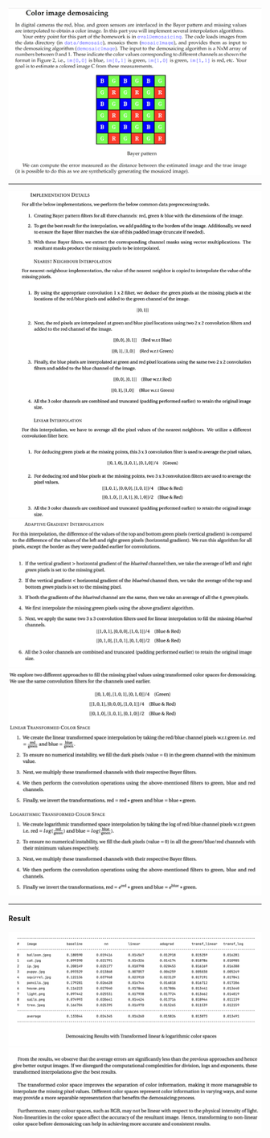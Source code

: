 ![Question](https://github.com/ykamoji/color-image-demosaicing/blob/main/img_refs/question.png?raw=true)

<hr/>

![Implementation 1](https://github.com/ykamoji/color-image-demosaicing/blob/main/img_refs/implementation_1.png?raw=true)
![Implementation 2](https://github.com/ykamoji/color-image-demosaicing/blob/main/img_refs/implementation_2.png?raw=true)
![Implementation 3](https://github.com/ykamoji/color-image-demosaicing/blob/main/img_refs/implementation_3.png?raw=true)

<hr/>

#### Result

![Result 1](https://github.com/ykamoji/color-image-demosaicing/blob/main/img_refs/result_1.png?raw=true)
![Result 2](https://github.com/ykamoji/color-image-demosaicing/blob/main/img_refs/result_2.png?raw=true)


